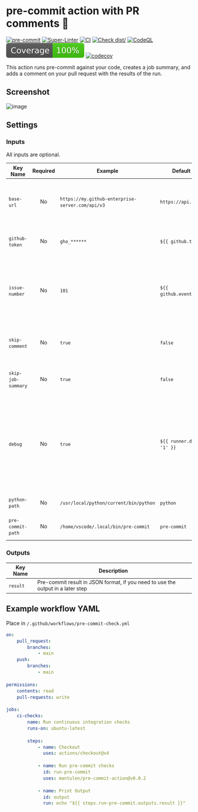 # pre-commit action with PR comments :rocket:

[![pre-commit](https://img.shields.io/badge/pre--commit-enabled-brightgreen?logo=pre-commit)](https://github.com/pre-commit/pre-commit)
[![Super-Linter](https://github.com/mantulen/pre-commit-action/actions/workflows/linter.yml/badge.svg)](https://github.com/mantulen/pre-commit-action/actions/workflows/linter.yml)
[![CI](https://github.com/mantulen/pre-commit-action/actions/workflows/ci.yml/badge.svg)](https://github.com/mantulen/pre-commit-action/actions/workflows/ci.yml)
[![Check dist/](https://github.com/mantulen/pre-commit-action/actions/workflows/check-dist.yml/badge.svg)](https://github.com/mantulen/pre-commit-action/actions/workflows/check-dist.yml)
[![CodeQL](https://github.com/mantulen/pre-commit-action/actions/workflows/codeql-analysis.yml/badge.svg)](https://github.com/mantulen/pre-commit-action/actions/workflows/codeql-analysis.yml)
[![Coverage](./badges/coverage.svg)](https://mantulen.github.io/pre-commit-action/)
[![codecov](https://codecov.io/github/mantulen/pre-commit-action/graph/badge.svg?token=C47JRSIXJV)](https://codecov.io/github/mantulen/pre-commit-action)

This action runs pre-commit against your code, creates a job summary, and adds a comment on your pull request with the
results of the run.

## Screenshot

![image](https://github.com/user-attachments/assets/3669617e-e667-489c-bd07-a1930a87bd95)

## Settings

### Inputs

All inputs are optional.

| Key Name           | Required | Example                                          | Default Value                | Description                                                                                                                                                              |
| ------------------ | :------: | ------------------------------------------------ | ---------------------------- | ------------------------------------------------------------------------------------------------------------------------------------------------------------------------ |
| `base-url`         |    No    | `https://my.github-enterprise-server.com/api/v3` | `https://api.github.com`     | An optional GitHub REST API URL to connect to a different GitHub instance                                                                                                |
| `github-token`     |    No    | `gho_******`                                     | `${{ github.token }}`        | The GitHub token used to create an authenticated client                                                                                                                  |
| `issue-number`     |    No    | `101`                                            | `${{ github.event.number }}` | ID of the issue or pull request to comment on. Default is the number of the pull request that triggered the action                                                       |
| `skip-comment`     |    No    | `true`                                           | `false`                      | Whether to skip commenting on the pull request. true or false                                                                                                            |
| `skip-job-summary` |    No    | `true`                                           | `false`                      | Whether to skip adding result to the job summary. true or false                                                                                                          |
| `debug`            |    No    | `true`                                           | `${{ runner.debug == '1' }}` | Whether to tell the GitHub client to log details of its requests. true or false. Default is to run in debug mode when the GitHub Actions step debug logging is turned on |
| `python-path`      |    No    | `/usr/local/python/current/bin/python`           | `python`                     | Custom path to Python executable                                                                                                                                         |
| `pre-commit-path`  |    No    | `/home/vscode/.local/bin/pre-commit`             | `pre-commit`                 | Custom path to pre-commit executable                                                                                                                                     |

### Outputs

| Key Name | Description                                                                     |
| -------- | ------------------------------------------------------------------------------- |
| `result` | Pre-commit result in JSON format, if you need to use the output in a later step |

## Example workflow YAML

Place in `/.github/workflows/pre-commit-check.yml`

```yml
on:
    pull_request:
        branches:
            - main
    push:
        branches:
            - main

permissions:
    contents: read
    pull-requests: write

jobs:
    ci-checks:
        name: Run continuous integration checks
        runs-on: ubuntu-latest

        steps:
            - name: Checkout
              uses: actions/checkout@v4

            - name: Run pre-commit checks
              id: run-pre-commit
              uses: mantulen/pre-commit-action@v0.0.2

            - name: Print Output
              id: output
              run: echo "${{ steps.run-pre-commit.outputs.result }}"
```
